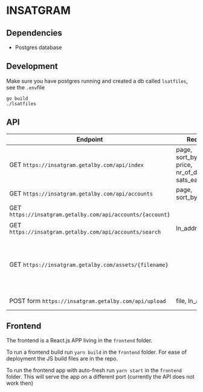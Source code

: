 # INSATGRAM

## Dependencies
- Postgres database
## Development
Make sure you have postgres running and created a db called `lsatfiles`, see the `.env`file

```
go build
./lsatfiles
```


## API

| Endpoint | Request fields | JSON Response Fields | Description |
|----------|----------------|-------|-------------|
| GET `https://insatgram.getalby.com/api/index`  | page, sort_by(created_at, price, nr_of_downloads, sats_earned)|(array) "CreatedAt","Currency","LNAddress","Name","NrOfDownloads","Price","SatsEarned","TimeAgo","URL"| Get all uploaded files |
| GET `https://insatgram.getalby.com/api/accounts`  | page, sort_by(count,earned)|(array)| Get all accounts |
| GET `https://insatgram.getalby.com/api/accounts/{account}`  | || Get an account |
| GET `https://insatgram.getalby.com/api/accounts/search`  | ln_address, sort_by()  |(array)| Search accounts |
| GET `https://insatgram.getalby.com/assets/{filename}`|  | file content | Retrieve a file. Blurred without LSAT header, real file with LSAT |
| POST form `https://insatgram.getalby.com/api/upload` | file, ln_address, price | msg, url|Upload a file|


## Frontend

The frontend is a React.js APP living in the `frontend` folder.

To run a frontend build run `yarn build` in the `frontend` folder.
For ease of deployment the JS build files are in the repo.

To run the frontend app with auto-fresh run `yarn start` in the `frontend` folder. This will serve the app on a different port (currently the API does not work then)

